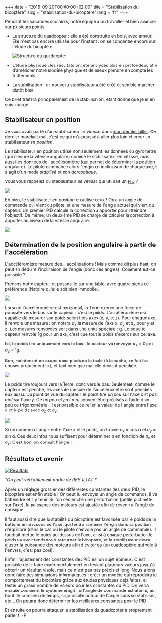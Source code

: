 +++
date = "2015-09-20T00:00:00+02:00"
title = "Stabilisation du bicoptère"
slug = "stabilisation-du-bicoptere"
lang = "fr"
+++

Pendant les vacances scolaires, notre équipe a pu travailler et bien avancer sur plusieurs points.

* La structure du quadcopter : elle a été construite en bois, avec amour. Elle n'est pas encore utilisée pour l'instant :  on se concentre encore sur l'étude du bicoptère.

  ![Structure du quadcopter](/img/blog/2015-stabilisation-du-bicoptere/quad-struct.jpg)

* L'étude physique : les résultats ont été analysés plus en profondeur, afin d'améliorer notre modèle physique et de mieux prendre en compte les frottements.

* La stabilisation : un nouveau stabilisateur a été créé et semble marcher plutôt bien.

Ce billet traitera principalement de la stabilisation, étant donné que je m'en suis chargé.

## Stabilisateur en position

Je vous avais parlé d'un stabilisateur _en vitesse_ dans [mon dernier billet](/blog/2015/premieres-experimentations-sur-le-bicoptere/). Ce dernier marchait mal, c'est ce qui m'a poussé à aller plus loin et créer un stabilisateur _en position_.

Le stabilisateur en position utilise non seulement les données du gyromètre (qui mesure la vitesse angulaire) comme le stabilisateur en vitesse, mais aussi les données de l'accéléromètre (qui permet de déterminer la position angulaire). Le pilote commande alors l'engin en inclinaison de chaque axe, il s'agit d'un mode _stabilisé_ et non _acrobatique_.

Vous vous rappelez du stabilisateur _en vitesse_ qui utilisait un [<abbr title="Proportionnel-Intégral-Dérivé">PID</abbr>](https://fr.wikipedia.org/wiki/R%C3%A9gulateur_PID) ?

![](/img/blog/2015-stabilisation-du-bicoptere/pid-rate.png)

Eh bien, le stabilisateur _en position_ en utilise deux ! On a un angle de commande qui vient du pilote, et une mesure de l'angle actuel qui vient du capteur. Un premier PID calcule la correction à apporter pour atteindre l'objectif. De même, un deuxième PID se charge de calculer la correction à apporter au niveau de la vitesse angulaire.

![](/img/blog/2015-stabilisation-du-bicoptere/pid-stabilized.png)

## Détermination de la position angulaire à partir de l'accélération

L'accéléromètre mesure des... accélérations ! Mais comme dit plus haut, on peut en déduire l'inclinaison de l'engin (donc des angles). Comment est-ce possible ?

Prenons notre capteur, et posons-le sur une table, avec quatre pieds de préférence (histoire qu'elle soit bien immobile).

![](/img/blog/2015-stabilisation-du-bicoptere/accel-no-angle.png)

Lorsque l'accéléromètre est horizontal, la Terre exerce une force de poussée vers le bas sur le capteur : c'est le poids. L'accéléromètre est capable de mesurer son poids selon trois axes (x, y, et z). Pour chaque axe, il renvoie une mesure : on notera _a<sub>x</sub>_ la mesure de l'axe x, _a<sub>y</sub>_ et _a<sub>z</sub>_ pour y et z. Les mesures renvoyées sont dans une unité spéciale : g. Lorsque le capteur renvoie 1g pour un axe, c'est que tout le poids s'exerce sur cet axe.

Ici, le poids tire uniquement vers le bas : le capteur va renvoyer _a<sub>x</sub>_ = 0g et _a<sub>y</sub>_ = 1g.

Bon, maintenant on coupe deux pieds de la table (à la hache, on fait les choses proprement ici), et tant bien que mal elle devient penchée.

![](/img/blog/2015-stabilisation-du-bicoptere/accel-with-angle.png)

Le poids tire toujours vers la Terre, donc vers le bas. Seulement, comme le capteur est penché, les axes de mesure de l'accéléromètre sont penchés eux aussi. Du point de vue du capteur, le poids tire _un peu_ sur l'axe x et _pas mal_ sur l'axe y. Ce _un peu_ et _pas mal_ peuvent être précisés à l'aide d'un peu de trigonométrie : il est possible de relier la valeur de l'angle entre l'axe x et le poids avec _a<sub>x</sub>_ et _a<sub>y</sub>_.

![](/img/blog/2015-stabilisation-du-bicoptere/accel-maths.png)

Si on nomme &alpha; l'angle entre l'axe x et le poids, on trouve _a<sub>x</sub>_ = cos &alpha; et _a<sub>y</sub>_ = sin &alpha;. Ces deux infos nous suffisent pour déterminer &alpha; en fonction de _a<sub>x</sub>_ et _a<sub>y</sub>_. C'est bon, on connaît l'angle !

## Résultats et avenir

[![Résultats](/img/blog/2015-stabilisation-du-bicoptere/resultat.jpg)](https://youtu.be/D9KkUSiNNaU?t=17s)

<p class="text-center"><em>"On peut véritablement parler de RÉSULTAT !"</em></p>

Après un réglage grossier des différentes constantes des deux PID, le bicoptère est enfin stable ! On peut lui envoyer un angle de commande, il va l'atteindre et s'y tenir. Si l'on déclenche une perturbation (petite pichnette sur l'axe), la puissance des moteurs est ajustée afin de revenir à l'angle de consigne.

Il faut aussi dire que la stabilité du bicoptère est favorisée par le poids de la batterie en-dessous de l'axe, qui tend à ramener l'engin dans sa position d'équilibre (dans le cas où le pilote n'envoie pas un angle de commande). Il faudrait mettre le poids au-dessus de l'axe, ainsi à chaque perturbation le poids va avoir tendance à retourner le bicoptère, et le stabilisateur devra ajuster la puissance des moteurs afin d'éviter ça (un quadcoptère qui vole à l'envers, c'est pas cool).

Enfin, l'ajustement des constantes des PID est un sujet épineux. C'est possible de le faire expérimentalement en testant plusieurs valeurs jusqu'à obtenir un résultat viable, mais ce n'est pas très précis et long. Nous allons donc faire des simulations informatiques : créer un modèle qui reproduira le comportement du bicoptère grâce aux études physiques déjà faites, et tester un grand nombre de valeurs pour les constantes du PID. On verra ensuite comment le système réagit : si l'angle de commande est atteint, au bout de combien de temps, si ça oscille autour de l'angle sans se stabiliser, etc... On pourra donc déterminer les meilleures constantes pour le PID.

Et ensuite on pourra attaquer la stabilisation du quadcopter à proprement parler ! :-P
